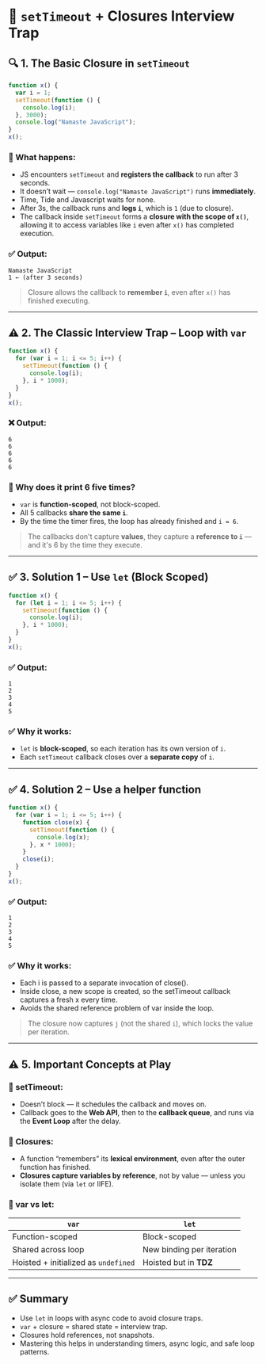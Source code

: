 # 📘 `setTimeout` + Closures Interview Trap

## 🔍 1. The Basic Closure in `setTimeout`
```js
function x() {
  var i = 1;
  setTimeout(function () {
    console.log(i);
  }, 3000);
  console.log("Namaste JavaScript");
}
x();
````
### 🧠 What happens:
* JS encounters `setTimeout` and **registers the callback** to run after 3 seconds.
* It doesn’t wait — `console.log("Namaste JavaScript")` runs **immediately**.
* Time, Tide and Javascript waits for none.
* After 3s, the callback runs and **logs `i`**, which is `1` (due to closure).
* The callback inside `setTimeout` forms a **closure with the scope of `x()`**, allowing it to access variables like `i` even after `x()` has completed execution.

### ✅ Output:
```
Namaste JavaScript
1 ← (after 3 seconds)
```
> Closure allows the callback to **remember `i`**, even after `x()` has finished executing.

---

## ⚠️ 2. The Classic Interview Trap – Loop with `var`
```js
function x() {
  for (var i = 1; i <= 5; i++) {
    setTimeout(function () {
      console.log(i);
    }, i * 1000);
  }
}
x();
```
### ❌ Output:

```
6
6
6
6
6
```

### 🤯 Why does it print 6 five times?
* `var` is **function-scoped**, not block-scoped.
* All 5 callbacks **share the same `i`**.
* By the time the timer fires, the loop has already finished and `i = 6`.
> The callbacks don't capture **values**, they capture a **reference to `i`** — and it's 6 by the time they execute.

---

## ✅ 3. Solution 1 – Use `let` (Block Scoped)
```js
function x() {
  for (let i = 1; i <= 5; i++) {
    setTimeout(function () {
      console.log(i);
    }, i * 1000);
  }
}
x();
```
### ✅ Output:

```
1
2
3
4
5
```

### ✅ Why it works:
* `let` is **block-scoped**, so each iteration has its own version of `i`.
* Each `setTimeout` callback closes over a **separate copy** of `i`.

---

## ✅ 4. Solution 2 – Use a helper function
```js
function x() {
  for (var i = 1; i <= 5; i++) {
    function close(x) {
      setTimeout(function () {
        console.log(x);
      }, x * 1000);
    }
    close(i);
  }
}
x();
```
### ✅ Output:
```
1
2
3
4
5
```
### ✅ Why it works:
* Each i is passed to a separate invocation of close().
* Inside close, a new scope is created, so the setTimeout callback captures a fresh x every time.
* Avoids the shared reference problem of var inside the loop.
> The closure now captures `j` (not the shared `i`), which locks the value per iteration.

---

## ⚠️ 5. Important Concepts at Play
### 🧠 setTimeout:
* Doesn’t block — it schedules the callback and moves on.
* Callback goes to the **Web API**, then to the **callback queue**, and runs via the **Event Loop** after the delay.
### 🧠 Closures:
* A function “remembers” its **lexical environment**, even after the outer function has finished.
* **Closures capture variables by reference**, not by value — unless you isolate them (via `let` or IIFE).
### 🧠 var vs let:
| `var`                                | `let`                     |
| ------------------------------------ | ------------------------- |
| Function-scoped                      | Block-scoped              |
| Shared across loop                   | New binding per iteration |
| Hoisted + initialized as `undefined` | Hoisted but in **TDZ**    |

---

## ✅ Summary
* Use `let` in loops with async code to avoid closure traps.
* `var` + closure = shared state = interview trap.
* Closures hold references, not snapshots.
* Mastering this helps in understanding timers, async logic, and safe loop patterns.
```
